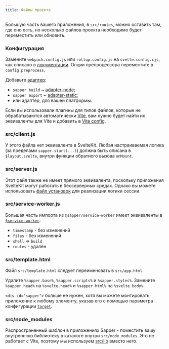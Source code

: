 ```yaml
---
title: Файлы проекта
---
```


Большую часть вашего приложения, в `src/routes`, можно оставить там, где оно есть, но несколько файлов проекта необходимо будет переместить или обновить.

### Конфигурация

Замените `webpack.config.js` или `rollup.config.js` на `svelte.config.cjs`, как описано в [документации](/docs#конфигурация). Опции препроцессора переместите в `config.preprocess`.

Добавьте [адаптер](/docs#адаптеры): 
* `sapper build` ~ [adapter-node](https://github.com/sveltejs/kit/tree/master/packages/adapter-node);
* `sapper export` ~ [adapter-static](https://github.com/sveltejs/kit/tree/master/packages/adapter-static);
* или адаптер, для вашей платформы.

Если вы использовали плагины для типов файлов, которые не обрабатываются автоматически [Vite](https://vitejs.dev), вам нужно будет найти их эквиваленты для Vite и добавить в [Vite config](/docs#конфигурация-vite).

### src/client.js

У этого файла нет эквивалента в SvelteKit. Любая настраиваемая логика (за пределами `sapper.start(...)`) должна быть описана в `$layout.svelte`, внутри функции обратного вызова `onMount`.

### src/server.js

Этот файл также не имеет прямого эквивалента, поскольку приложения SvelteKit могут работать в бессерверных средах. Однако вы можете использовать [файл установок](/docs#установки) для реализации логики сессии.

### src/service-worker.js

Большая часть импорта из `@sapper/service-worker` имеет эквиваленты в [`$service-worker`](/docs#модули-service-worker):

* `timestamp` - без изменений
* `files` - без изменений
* `shell` => `build`
* `routes` - удалён

### src/template.html

Файл `src/template.html` следует переименовать в `src/app.html`.

Удалите `%sapper.base%`, `%sapper.scripts%` и `%sapper.styles%`. Замените `%sapper.head%` на `%svelte.head%` и `%sapper.html%` на `%svelte.body%`.

`<div id="sapper">` больше не нужен, хотя вы можете монтировать приложение к любому элементу, указав его с помощью параметра конфигурации [`target`](/docs#конфигурация-target).

### src/node_modules

Распространенный шаблон в приложениях Sapper - поместить вашу внутреннюю библиотеку в каталоге внутри `src/node_modules`. Это не работает с Vite, поэтому мы используем <a href="/docs#модули-lib" sveltekit:noscroll>src/lib</a><!--[`src/lib`](/docs#модули-lib)--> вместо него.